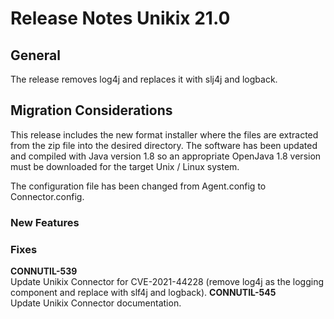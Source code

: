 # Release Notes Unikix 21.0

## General

The release removes log4j and replaces it with slj4j and logback.

## Migration Considerations

This release includes the new format installer where the files are extracted from the zip file into the desired directory. 
The software has been updated and compiled with Java version 1.8 so an appropriate OpenJava 1.8 version must be downloaded 
for the target Unix / Linux system.

The configuration file has been changed from Agent.config to Connector.config.

### New Features

### Fixes

**CONNUTIL-539**    
                    Update Unikix Connector for CVE-2021-44228 (remove log4j as the logging component and replace with slf4j and logback).
**CONNUTIL-545**    
                    Update Unikix Connector documentation.	


			
